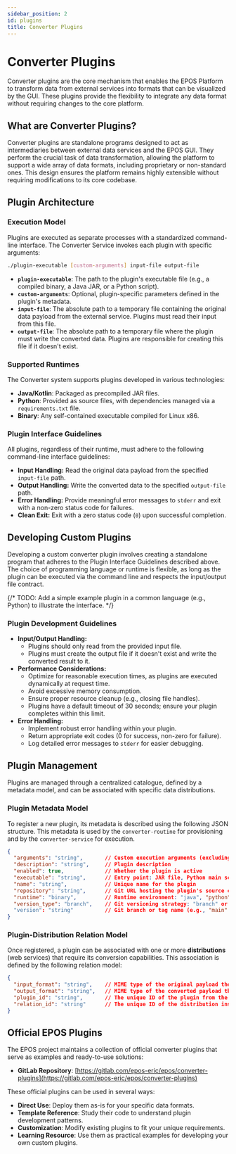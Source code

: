 ```yaml
---
sidebar_position: 2
id: plugins
title: Converter Plugins
---
```


# Converter Plugins

Converter plugins are the core mechanism that enables the EPOS Platform to transform data from external services into formats that can be visualized by the GUI. These plugins provide the flexibility to integrate any data format without requiring changes to the core platform.

## What are Converter Plugins?

Converter plugins are standalone programs designed to act as intermediaries between external data services and the EPOS GUI. They perform the crucial task of data transformation, allowing the platform to support a wide array of data formats, including proprietary or non-standard ones. This design ensures the platform remains highly extensible without requiring modifications to its core codebase.

## Plugin Architecture

### Execution Model

Plugins are executed as separate processes with a standardized command-line interface. The Converter Service invokes each plugin with specific arguments:

```bash
./plugin-executable [custom-arguments] input-file output-file
```

*   **`plugin-executable`**: The path to the plugin's executable file (e.g., a compiled binary, a Java JAR, or a Python script).
*   **`custom-arguments`**: Optional, plugin-specific parameters defined in the plugin's metadata.
*   **`input-file`**: The absolute path to a temporary file containing the original data payload from the external service. Plugins must read their input from this file.
*   **`output-file`**: The absolute path to a temporary file where the plugin must write the converted data. Plugins are responsible for creating this file if it doesn't exist.

### Supported Runtimes

The Converter system supports plugins developed in various technologies:

*   **Java/Kotlin**: Packaged as precompiled JAR files.
*   **Python**: Provided as source files, with dependencies managed via a `requirements.txt` file.
*   **Binary**: Any self-contained executable compiled for Linux x86.

### Plugin Interface Guidelines

All plugins, regardless of their runtime, must adhere to the following command-line interface guidelines:

*   **Input Handling:** Read the original data payload from the specified `input-file` path.
*   **Output Handling:** Write the converted data to the specified `output-file` path.
*   **Error Handling:** Provide meaningful error messages to `stderr` and exit with a non-zero status code for failures.
*   **Clean Exit:** Exit with a zero status code (`0`) upon successful completion.

## Developing Custom Plugins

Developing a custom converter plugin involves creating a standalone program that adheres to the Plugin Interface Guidelines described above. The choice of programming language or runtime is flexible, as long as the plugin can be executed via the command line and respects the input/output file contract.

{/* TODO: Add a simple example plugin in a common language (e.g., Python) to illustrate the interface. */}

### Plugin Development Guidelines

*   **Input/Output Handling:**
    *   Plugins should only read from the provided input file.
    *   Plugins must create the output file if it doesn't exist and write the converted result to it.
*   **Performance Considerations:**
    *   Optimize for reasonable execution times, as plugins are executed dynamically at request time.
    *   Avoid excessive memory consumption.
    *   Ensure proper resource cleanup (e.g., closing file handles).
    *   Plugins have a default timeout of 30 seconds; ensure your plugin completes within this limit.
*   **Error Handling:**
    *   Implement robust error handling within your plugin.
    *   Return appropriate exit codes (0 for success, non-zero for failure).
    *   Log detailed error messages to `stderr` for easier debugging.

## Plugin Management

Plugins are managed through a centralized catalogue, defined by a metadata model, and can be associated with specific data distributions.

### Plugin Metadata Model

To register a new plugin, its metadata is described using the following JSON structure. This metadata is used by the `converter-routine` for provisioning and by the `converter-service` for execution.

```json
{
  "arguments": "string",       // Custom execution arguments (excluding input/output paths)
  "description": "string",     // Plugin description
  "enabled": true,             // Whether the plugin is active
  "executable": "string",      // Entry point: JAR file, Python main script, or binary name
  "name": "string",            // Unique name for the plugin
  "repository": "string",      // Git URL hosting the plugin's source code
  "runtime": "binary",         // Runtime environment: "java", "python", or "binary"
  "version_type": "branch",    // Git versioning strategy: "branch" or "tag"
  "version": "string"          // Git branch or tag name (e.g., "main" or "v1.0.0")
}
```

### Plugin-Distribution Relation Model

Once registered, a plugin can be associated with one or more **distributions** (web services) that require its conversion capabilities. This association is defined by the following relation model:

```json
{
  "input_format": "string",    // MIME type of the original payload the plugin expects
  "output_format": "string",   // MIME type of the converted payload the plugin produces
  "plugin_id": "string",       // The unique ID of the plugin from the catalogue
  "relation_id": "string"      // The unique ID of the distribution instance to associate with
}
```

## Official EPOS Plugins

The EPOS project maintains a collection of official converter plugins that serve as examples and ready-to-use solutions:

*   **GitLab Repository**: [https://gitlab.com/epos-eric/epos/converter-plugins](https://gitlab.com/epos-eric/epos/converter-plugins)

These official plugins can be used in several ways:

*   **Direct Use**: Deploy them as-is for your specific data formats.
*   **Template Reference**: Study their code to understand plugin development patterns.
*   **Customization**: Modify existing plugins to fit your unique requirements.
*   **Learning Resource**: Use them as practical examples for developing your own custom plugins.